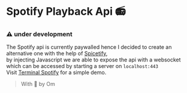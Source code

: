 # Spotify Playback Api 📻

### ⚠️ under development

The Spotify api is currently paywalled hence I decided to create an alternative one with the help of [Spicetify](https://spicetify.app/),  
by injecting Javascript we are able to expose the api with a websocket which can be accessed by starting a server on `localhost:443`  
Visit [Terminal Spotify](https://) for a simple demo.

> With 💖 by Om